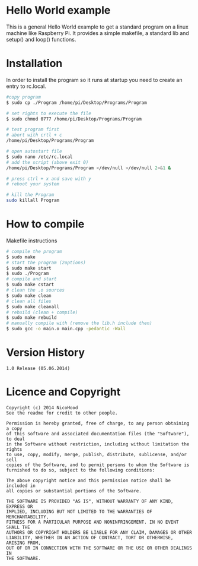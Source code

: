 Hello World example
===================
This is a general Hello World example to get a standard program on a linux machine like Raspberry Pi.
It provides a simple makefile, a standard lib and setup() and loop() functions.

Installation
============

In order to install the program so it runs at startup you need to create an entry to rc.local.

```bash
#copy program
$ sudo cp ./Program /home/pi/Desktop/Programs/Program

# set rights to execute the file
$ sudo chmod 0777 /home/pi/Desktop/Programs/Program

# test program first
# abort with crtl + c
/home/pi/Desktop/Programs/Program

# open autostart file
$ sudo nano /etc/rc.local
# add the script (above exit 0)
/home/pi/Desktop/Programs/Program </dev/null >/dev/null 2>&1 &

# press ctrl + x and save with y
# reboot your system

# kill the Program
sudo killall Program
```

How to compile
==============

Makefile instructions

```bash
# compile the program
$ sudo make
# start the program (2options)
$ sudo make start
$ sudo ./Program
# compile and start
$ sudo make cstart
# clean the .o sources
$ sudo make clean
# clean all files
$ sudo make cleanall
# rebuild (clean + compile)
$ sudo make rebuild
# manually compile with (remove the lib.h include then)
$ sudo gcc -o main.o main.cpp -pedantic -Wall
```

Version History
===============

```
1.0 Release (05.06.2014)
```

Licence and Copyright
=====================

```
Copyright (c) 2014 NicoHood
See the readme for credit to other people.

Permission is hereby granted, free of charge, to any person obtaining a copy
of this software and associated documentation files (the "Software"), to deal
in the Software without restriction, including without limitation the rights
to use, copy, modify, merge, publish, distribute, sublicense, and/or sell
copies of the Software, and to permit persons to whom the Software is
furnished to do so, subject to the following conditions:

The above copyright notice and this permission notice shall be included in
all copies or substantial portions of the Software.

THE SOFTWARE IS PROVIDED "AS IS", WITHOUT WARRANTY OF ANY KIND, EXPRESS OR
IMPLIED, INCLUDING BUT NOT LIMITED TO THE WARRANTIES OF MERCHANTABILITY,
FITNESS FOR A PARTICULAR PURPOSE AND NONINFRINGEMENT. IN NO EVENT SHALL THE
AUTHORS OR COPYRIGHT HOLDERS BE LIABLE FOR ANY CLAIM, DAMAGES OR OTHER
LIABILITY, WHETHER IN AN ACTION OF CONTRACT, TORT OR OTHERWISE, ARISING FROM,
OUT OF OR IN CONNECTION WITH THE SOFTWARE OR THE USE OR OTHER DEALINGS IN
THE SOFTWARE.
```
